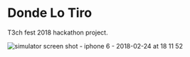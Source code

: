 #  Donde Lo Tiro

T3ch fest 2018 hackathon project.

![simulator screen shot - iphone 6 - 2018-02-24 at 18 11 52](https://user-images.githubusercontent.com/1557348/36633003-50530692-198e-11e8-8a54-db46d81bf7d3.png)

